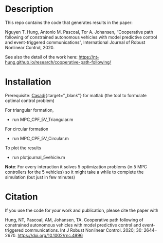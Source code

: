 # Description

This repo contains the code that generates results in the paper:

Nguyen T. Hung, Antonio M. Pascoal, Tor A. Johansen, “Cooperative path following of constrained autonomous vehicles with model predictive control and event-triggered communications”, International Journal of Robust Nonlinear Control, 2020.

See also the detail of the work here: https://nt-hung.github.io/research/cooperative-path-following/

# Installation

Prerequisite: [Casadi](https://web.casadi.org/get/){:target="_blank"} for matlab (the tool to formulate optimal control problem) 

For triangular formation,  
- run MPC_CPF_5V_Triangular.m

For circular formation
- run MPC_CPF_5V_Circular.m

To plot the results
- run plotjournal_5vehicle.m

**Note**: For every interaction it solves 5 optimization problems (in 5 MPC controllers for the 5 vehicles) so it might take a while to complete the simulation (but just in few minutes)

# Citation

If you use the code for your work and publication, please cite the paper with 

Hung, NT, Pascoal, AM, Johansen, TA. Cooperative path following of constrained autonomous vehicles with model predictive control and event‐triggered communications. Int J Robust Nonlinear Control. 2020; 30: 2644– 2670. https://doi.org/10.1002/rnc.4896